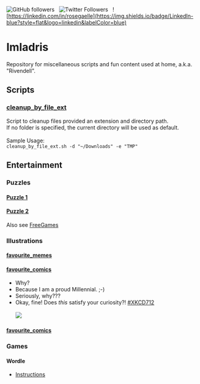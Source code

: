 ![GitHub followers](https://img.shields.io/github/followers/rosegaelle?style=social) &nbsp;
![Twitter Followers](https://img.shields.io/twitter/follow/rosegaelle?style=social)  &nbsp;
![https://linkedin.com/in/rosegaelle](https://img.shields.io/badge/LinkedIn-blue?style=flat&logo=linkedin&labelColor=blue)

# Imladris
Repository for miscellaneous scripts and fun content used at home, a.k.a. "Rivendell".

## Scripts
### [cleanup_by_file_ext](scripts/cleanup_by_file_ext.sh)
Script to cleanup files provided an extension and directory path.<br/>
If no folder is specified, the current directory will be used as default.<br/><br/>
Sample Usage:<br/>
`cleanup_by_file_ext.sh -d "~/Downloads" -e "TMP"`


## Entertainment
### Puzzles
#### [Puzzle 1](puzzles/puzzle_1.py)
<!-- @ToDo: Add description. --> 

#### [Puzzle 2](puzzles/puzzle_2.py)
Also see [FreeGames](http://www.grantjenks.com/docs/freegames/)
<!-- @ToDo: Add description. --> 



### Illustrations
#### [favourite_memes](illustrations/favourite_memes.md)
#### [favourite_comics](illustrations/favourite_comics.md)

- Why?<br/>
- Because I am a proud Millennial. ;-)<br/>
- Seriously, why???<br/>
- Okay, fine! Does <i>this</i> satisfy your curiosity?! [#XKCD712](https://xkcd.com/512)<br/><br/>
![](https://imgs.xkcd.com/comics/alternate_currency.png)

#### [favourite_comics](illustrations/favourite_comics.md)


### Games
#### Wordle
* [Instructions](.wordle/README.md)

